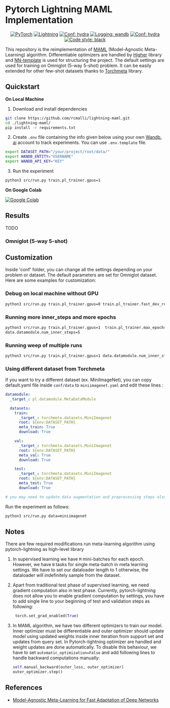 # Pytorch Lightning MAML Implementation

<p align="center">
    <a href="https://pytorch.org/get-started/locally/"><img alt="PyTorch" src="https://img.shields.io/badge/PyTorch-orange?logo=pytorch"></a>
    <a href="https://pytorchlightning.ai/"><img alt="Lightning" src="https://img.shields.io/badge/-Lightning-blueviolet"></a>
    <a href="https://hydra.cc/"><img alt="Conf: hydra" src="https://img.shields.io/badge/conf-hydra-blue"></a>
    <a href="https://wandb.ai/site"><img alt="Logging: wandb" src="https://img.shields.io/badge/logging-wandb-yellow"></a>
    <a href="https://dvc.org/"><img alt="Conf: hydra" src="https://img.shields.io/badge/data-dvc-9cf"></a>
    <a href="https://black.readthedocs.io/en/stable/"><img alt="Code style: black" src="https://img.shields.io/badge/code%20style-black-000000.svg"></a>
</p>

This repository is the reimplementation of [MAML](https://arxiv.org/abs/1703.03400) (Model-Agnostic 
Meta-Learning) algorithm. Differentiable
optimizers are handled by [Higher](https://github.com/facebookresearch/higher) library and [NN-template](https://github.com/lucmos/nn-template) is used for 
structuring
the project. The default settings are used for training on Omniglot (5-way
5-shot) problem. It can be easily extended for other few-shot datasets thanks to
[Torchmeta](https://github.com/tristandeleu/pytorch-meta) library.

## Quickstart

**On Local Machine**

1. Download and install dependencies
```bash
git clone https://github.com/rcmalli/lightning-maml.git
cd ./lightning-maml/
pip install -r requirements.txt
```

2. Create `.env` file containing the info given below using your own [Wandb.
   ai](https://wandb.ai) 
   account to track experiments. You can use `.env.template` file.

```bash
export DATASET_PATH="/your/project/root/data/"
export WANDB_ENTITY="USERNAME"
export WANDB_API_KEY="KEY"
```
3. Run the experiment
```bash
python3 src/run.py train.pl_trainer.gpus=1
```

**On Google Colab**
 
[![Google Colab](https://colab.research.google.com/assets/colab-badge.svg)](https://colab.research.google.com/github/rcmalli/lightning-maml/notebooks/lightning_maml_pub.ipynb)


## Results

TODO

### Omniglot (5-way 5-shot)

## Customization

Inside 'conf' folder, you can change all the settings depending on your 
problem or dataset. The default parameters are set for Omniglot dataset. 
Here are some examples for customization:

### Debug on local machine without GPU

```bash
python3 src/run.py train.pl_trainer.gpus=0 train.pl_trainer.fast_dev_run=true
```

### Running more inner_steps and more epochs

```bash
python3 src/run.py train.pl_trainer.gpus=1  train.pl_trainer.max_epochs=1000 \
data.datamodule.num_inner_steps=5
```

### Running weep of multiple runs

```bash
python3 src/run.py train.pl_trainer.gpus=1 data.datamodule.num_inner_steps=5,10,20 -m
```

### Using different dataset from Torchmeta

If you want to try a different dataset (ex. MiniImageNet), you can copy 
default.yaml file inside `conf/data` to `miniimagenet.yaml` and edit these 
lines :

```yaml
datamodule:
  _target_: pl.datamodule.MetaDataModule

  datasets:
    train:
      _target_: torchmeta.datasets.MiniImagenet
      root: ${env:DATASET_PATH}
      meta_train: True
      download: True

    val:
      _target_: torchmeta.datasets.MiniImagenet
      root: ${env:DATASET_PATH}
      meta_val: True
      download: True

    test:
      _target_: torchmeta.datasets.MiniImagenet
      root: ${env:DATASET_PATH}
      meta_test: True
      download: True

# you may need to update data augmentation and preprocessing steps also!!!
```
Run the experiment as follows:
```bash
python3 src/run.py data=miniimagenet
```

## Notes

There are few required modifications run meta-learning algorithm using
pytorch-lightning as high-level library

1. In supervised learning we have `M` mini-batches for each epoch. However, we
   have `N` tasks for single meta-batch in meta learning settings. We have to
   set our dataloader length to 1 otherwise, the dataloader will indefinitely
   sample from the dataset.

2. Apart from traditional test phase of supervised learning, we need gradient
   computation also in test phase. Currently, pytorch-lightning does not allow
   you to enable gradient computation by settings, you have to add single line
   to your beginning of test and validation steps as following:
   ```python
    torch.set_grad_enabled(True)
   ```
3. In MAML algorithm, we have two different optimizers to train our model. Inner
   optimizer must be differentiable and outer optimizer should update model
   using updated weights inside inner iteration from support set and updates
   from query set. In Pytorch-lightning optimizer are handled and weight updates
   are done automatically. To disable this behaviour, we have to
   set `automatic_optimization=False` and add following lines to handle backward
   computations manually:
   ```python
   self.manual_backward(outer_loss, outer_optimizer)
   outer_optimizer.step()
   ```


## References

- [Model-Agnostic Meta-Learning for Fast Adaptation of Deep Networks](https://arxiv.org/abs/1703.03400)